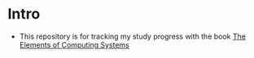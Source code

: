 # Intro
- This repository is for tracking my study progress with the book [The Elements of Computing Systems](https://www.amazon.com/Elements-Computing-Systems-Building-Principles/dp/0262640686)
